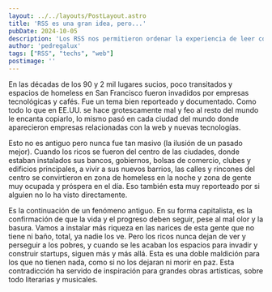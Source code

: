 ```yaml
---
layout: ../../layouts/PostLayout.astro
title: 'RSS es una gran idea, pero...'
pubDate: 2024-10-05
description: 'Los RSS nos permitieron ordenar la experiencia de leer cosas por la web, saber cuando hay algo nuevo,etc. Pero, todos esos sitios en los que tanta gente ha trabajado con amor para que usted los vea, ¿qué hacemos con ellos?'
author: 'pedregalux'
tags: ["RSS", "techs", "web"]
postimage: ''
---
```


En las décadas de los 90 y 2 mil lugares sucios, poco transitados y espacios de homeless en San Francisco fueron invadidos por empresas tecnológicas y cafés. Fue un tema bien reporteado y documentado. Como todo lo que en EE.UU. se hace grotescamente mal y feo al resto del mundo le encanta copiarlo, lo mismo pasó en cada ciudad del mundo donde aparecieron empresas relacionadas con la web y nuevas tecnologías.

Esto no es antiguo pero nunca fue tan masivo (la ilusión de un pasado mejor). Cuando los ricos se fueron del centro de las ciudades, donde estaban instalados sus bancos, gobiernos, bolsas de comercio, clubes y edificios principales, a vivir a sus nuevos barrios, las calles y rincones del centro se convirtieron en zona de homeless en la noche y zona de gente muy ocupada y próspera en el día. Eso también esta muy reporteado por si alguien no lo ha visto directamente.

Es la continuación de un fenómeno antiguo. En su forma capitalista, es la confirmación de que la vida y el progreso deben seguir, pese al mal olor y la basura. Vamos a instalar más riqueza en las narices de esta gente que no tiene ni baño, total, ya nadie los ve. Pero los ricos nunca dejan de ver y perseguir a los pobres, y cuando se les acaban los espacios para invadir y construir startups, siguen más y más allá. Esta es una doble maldición para los que no tienen nada, como si no los dejaran ni morir en paz. Esta contradicción ha servido de inspiración para grandes obras artísticas, sobre todo literarias y musicales.